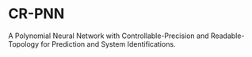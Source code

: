 # CR-PNN
A Polynomial Neural Network with Controllable-Precision and Readable-Topology for Prediction and System Identifications.
